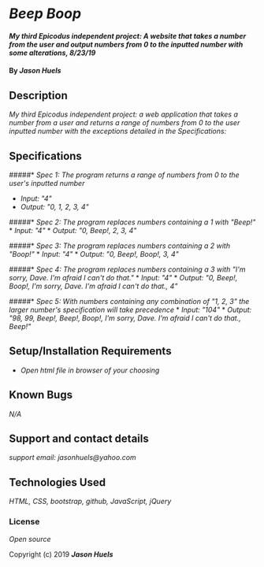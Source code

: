 # _Beep Boop_

#### _My third Epicodus independent project: A website that takes a number from the user and output numbers from 0 to the inputted number with some alterations, 8/23/19_

#### By _**Jason Huels**_

## Description

_My third Epicodus independent project:  a web application that takes a number from a user and returns a range of numbers from 0 to the user inputted number with the exceptions detailed in the Specifications:_

## Specifications
#####* _Spec 1: The program returns a range of numbers from 0 to the user's inputted number_
  * _Input: "4"_
  * _Output: "0, 1, 2, 3, 4"_

#####* _Spec 2: The program replaces numbers containing a 1 with "Beep!"_
    * _Input: "4"_
    * _Output: "0, Beep!, 2, 3, 4"_

#####* _Spec 3: The program replaces numbers containing a 2 with "Boop!"_
    * _Input: "4"_
    * _Output: "0, Beep!, Boop!, 3, 4"_

#####* _Spec 4: The program replaces numbers containing a 3 with "I'm sorry, Dave. I'm afraid I can't do that."_
    * _Input: "4"_
    * _Output: "0, Beep!, Boop!, I'm sorry, Dave. I'm afraid I can't do that., 4"_

#####* _Spec 5: With numbers containing any combination of "1, 2, 3" the larger number's specification will take precedence_
    * _Input: "104"_
    * _Output: "98, 99, Beep!, Beep!, Boop!, I'm sorry, Dave. I'm afraid I can't do that., Beep!"_



## Setup/Installation Requirements

* _Open html file in browser of your choosing_

## Known Bugs

_N/A_

## Support and contact details

_support email: jasonhuels@yahoo.com_

## Technologies Used

_HTML, CSS, bootstrap, github, JavaScript, jQuery_

### License

*Open source*

Copyright (c) 2019 **_Jason Huels_**
